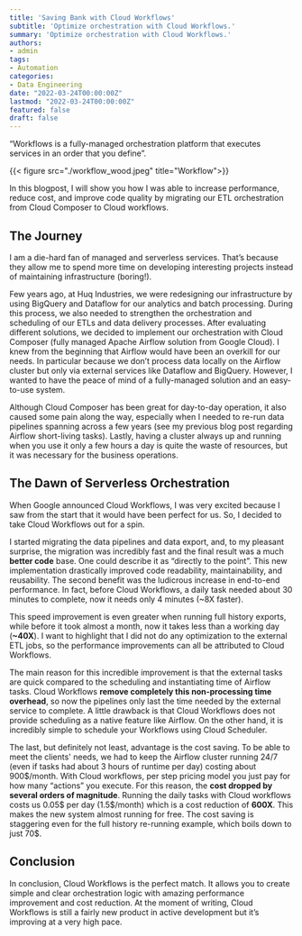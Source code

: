```yaml
---
title: 'Saving Bank with Cloud Workflows'
subtitle: 'Optimize orchestration with Cloud Workflows.'
summary: 'Optimize orchestration with Cloud Workflows.'
authors:
- admin
tags:
- Automation
categories:
- Data Engineering
date: "2022-03-24T00:00:00Z"
lastmod: "2022-03-24T00:00:00Z"
featured: false
draft: false
---
```


“Workflows is a fully-managed orchestration platform that executes services in an order that you define”.

{{< figure src="./workflow_wood.jpeg" title="Workflow">}}

In this blogpost, I will show you how I was able to increase performance, reduce cost, and improve code quality by migrating our ETL orchestration from Cloud Composer to Cloud workflows.

## The Journey

I am a die-hard fan of managed and serverless services.
That’s because they allow me to spend more time on developing interesting projects instead of maintaining infrastructure (boring!).

Few years ago, at Huq Industries, we were redesigning our infrastructure by using BigQuery and Dataflow for our analytics and batch processing.
During this process, we also needed to strengthen the orchestration and scheduling of our ETLs and data delivery processes.
After evaluating different solutions, we decided to implement our orchestration with Cloud Composer (fully managed Apache Airflow solution from Google Cloud).
I knew from the beginning that Airflow would have been an overkill for our needs.
In particular because we don’t process data locally on the Airflow cluster but only via external services like Dataflow and BigQuery.
However, I wanted to have the peace of mind of a fully-managed solution and an easy-to-use system.

Although Cloud Composer has been great for day-to-day operation, it also caused some pain along the way, especially when I needed to re-run data pipelines spanning across a few years (see my previous blog post regarding Airflow short-living tasks).
Lastly, having a cluster always up and running when you use it only a few hours a day is quite the waste of resources, but it was necessary for the business operations.

## The Dawn of Serverless Orchestration

When Google announced Cloud Workflows, I was very excited because I saw from the start that it would have been perfect for us.
So, I decided to take Cloud Workflows out for a spin.

I started migrating the data pipelines and data export, and, to my pleasant surprise, the migration was incredibly fast and the final result was a much **better code** base.
One could  describe it as “directly to the point”.
This new implementation drastically improved code readability, maintainability, and reusability.
The second benefit was the ludicrous increase in end-to-end performance.
In fact, before Cloud Workflows, a daily task needed about 30 minutes to complete, now it needs only 4 minutes (\~8X faster).

This speed improvement is even greater when running full history exports, while before it took almost a month, now it takes less than a working day (**\~40X**).
I want to highlight that I did not do any optimization to the external ETL jobs, so the performance improvements can all be attributed to Cloud Workflows.

The main reason for this incredible improvement is that the external tasks are quick compared to the scheduling and instantiating time of Airflow tasks.
Cloud Workflows **remove completely this non-processing time overhead**, so now the pipelines only last the time needed by the external service to complete.
A little drawback is that Cloud Workflows does not provide scheduling as a native feature like Airflow. On the other hand, it is incredibly simple to schedule your Workflows using Cloud Scheduler.

The last, but definitely not least, advantage is the cost saving.
To be able to meet the clients' needs, we had to keep the Airflow cluster running 24/7 (even if tasks had about 3 hours of runtime per day) costing about 900\$/month.
With Cloud workflows, per step pricing model you just pay for how many “actions” you execute.
For this reason, the **cost dropped by several orders of magnitude**. Running the daily tasks with Cloud workflows costs us 0.05\$ per day (1.5\$/month) which is a cost reduction of **600X**.
This makes the new system almost running for free.
The cost saving is staggering even for the full history re-running example, which boils down to just 70$.

## Conclusion

In conclusion, Cloud Workflows is the perfect match. It allows you to create simple and clear orchestration logic with amazing performance improvement and cost reduction.
At the moment of writing, Cloud Workflows is still a fairly new product in active development but it’s improving at a very high pace.

